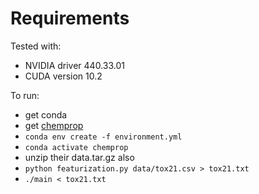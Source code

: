 # Requirements
Tested with:
* NVIDIA driver 440.33.01
* CUDA version 10.2

To run:
* get conda
* get [chemprop](https://github.com/chemprop/chemprop)
* `conda env create -f environment.yml`
* `conda activate chemprop`
* unzip their data.tar.gz also
* `python featurization.py data/tox21.csv > tox21.txt`
* `./main < tox21.txt`
